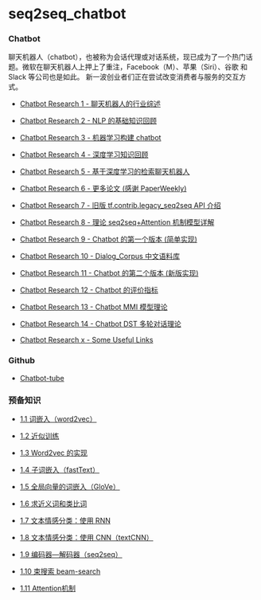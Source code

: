 # seq2seq_chatbot

### Chatbot

聊天机器人（chatbot），也被称为会话代理或对话系统，现已成为了一个热门话题。微软在聊天机器人上押上了重注，Facebook（M）、苹果（Siri）、谷歌 和 Slack 等公司也是如此。 新一波创业者们正在尝试改变消费者与服务的交互方式。

- [Chatbot Research 1 - 聊天机器人的行业综述][b1]

- [Chatbot Research 2 - NLP 的基础知识回顾][b2]

- [Chatbot Research 3 - 机器学习构建 chatbot][b3]

- [Chatbot Research 4 - 深度学习知识回顾][b4]

- [Chatbot Research 5 - 基于深度学习的检索聊天机器人][b5]

- [Chatbot Research 6 - 更多论文 (感谢 PaperWeekly)][b6]

- [Chatbot Research 7 - 旧版 tf.contrib.legacy_seq2seq API 介绍][b7]

- [Chatbot Research 8 - 理论 seq2seq+Attention 机制模型详解][b8]

- [Chatbot Research 9 - Chatbot 的第一个版本 (简单实现)][b9]

- [Chatbot Research 10 - Dialog_Corpus 中文语料库][b10]

- [Chatbot Research 11 - Chatbot 的第二个版本 (新版实现)][0]

- [Chatbot Research 12 - Chatbot 的评价指标][0]

- [Chatbot Research 13 - Chatbot MMI 模型理论][0]

- [Chatbot Research 14 - Chatbot DST 多轮对话理论][0]

- [Chatbot Research x - Some Useful Links][bot5_1]

[0]: /chatbot
[b1]: /2019/08/11/chatbot/chatbot-research1/
[b2]: /2019/08/12/chatbot/chatbot-research2/
[b3]: /2019/08/13/chatbot/chatbot-research3/
[b4]: /2019/08/14/chatbot/chatbot-research4/
[b5]: /2019/08/15/chatbot/chatbot-research5/
[b6]: /2019/08/16/chatbot/chatbot-research6/
[b7]: /2019/08/17/chatbot/chatbot-research7/
[b8]: /3017/11/17/chatbot/chatbot-research8/
[b9]:/3017/11/26/chatbot/chatbot-research9/
[b10]: /2019/08/20/chatbot/chatbot-research10/

[bot5_1]: /2019/08/15/chatbot/chatbot-research5_1/

### Github

- [Chatbot-tube](https://github.com/chatbot-tube)

### 预备知识

- [1.1 词嵌入（word2vec）][0]

- [1.2 近似训练][0]

- [1.3 Word2vec 的实现][0]

- [1.4 子词嵌入（fastText）][0]

- [1.5 全局向量的词嵌入（GloVe）][0]

- [1.6 求近义词和类比词][0]

- [1.7 文本情感分类：使用 RNN][0]

- [1.8 文本情感分类：使用 CNN（textCNN）][0]

- [1.9 编码器—解码器（seq2seq）][0]

- [1.10 束搜索 beam-search][0]

- [1.11 Attention机制][0]


[0]: https://github.com/blair101/seq2seq_chatbot/

